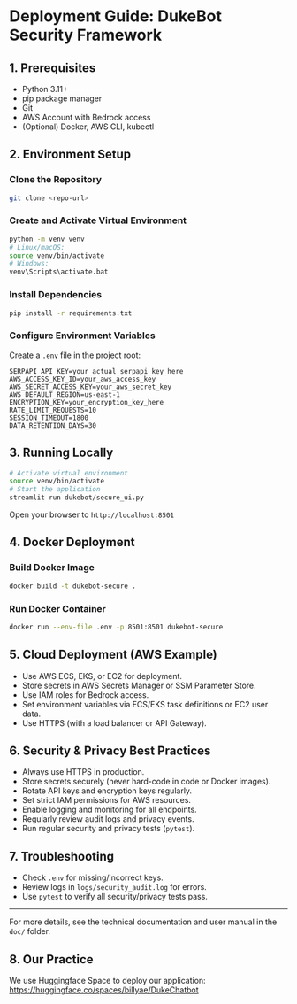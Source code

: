 # Deployment Guide: DukeBot Security Framework

## 1. Prerequisites
- Python 3.11+
- pip package manager
- Git
- AWS Account with Bedrock access
- (Optional) Docker, AWS CLI, kubectl

## 2. Environment Setup

### Clone the Repository
```bash
git clone <repo-url>
```

### Create and Activate Virtual Environment
```bash
python -m venv venv
# Linux/macOS:
source venv/bin/activate
# Windows:
venv\Scripts\activate.bat
```

### Install Dependencies
```bash
pip install -r requirements.txt
```

### Configure Environment Variables
Create a `.env` file in the project root:
```
SERPAPI_API_KEY=your_actual_serpapi_key_here
AWS_ACCESS_KEY_ID=your_aws_access_key
AWS_SECRET_ACCESS_KEY=your_aws_secret_key
AWS_DEFAULT_REGION=us-east-1
ENCRYPTION_KEY=your_encryption_key_here
RATE_LIMIT_REQUESTS=10
SESSION_TIMEOUT=1800
DATA_RETENTION_DAYS=30
```

## 3. Running Locally
```bash
# Activate virtual environment
source venv/bin/activate
# Start the application
streamlit run dukebot/secure_ui.py
```
Open your browser to `http://localhost:8501`

## 4. Docker Deployment

### Build Docker Image
```bash
docker build -t dukebot-secure .
```

### Run Docker Container
```bash
docker run --env-file .env -p 8501:8501 dukebot-secure
```

## 5. Cloud Deployment (AWS Example)
- Use AWS ECS, EKS, or EC2 for deployment.
- Store secrets in AWS Secrets Manager or SSM Parameter Store.
- Use IAM roles for Bedrock access.
- Set environment variables via ECS/EKS task definitions or EC2 user data.
- Use HTTPS (with a load balancer or API Gateway).

## 6. Security & Privacy Best Practices
- Always use HTTPS in production.
- Store secrets securely (never hard-code in code or Docker images).
- Rotate API keys and encryption keys regularly.
- Set strict IAM permissions for AWS resources.
- Enable logging and monitoring for all endpoints.
- Regularly review audit logs and privacy events.
- Run regular security and privacy tests (`pytest`).

## 7. Troubleshooting
- Check `.env` for missing/incorrect keys.
- Review logs in `logs/security_audit.log` for errors.
- Use `pytest` to verify all security/privacy tests pass.

---
For more details, see the technical documentation and user manual in the `doc/` folder. 

## 8. Our Practice
We use Huggingface Space to deploy our application: https://huggingface.co/spaces/billyae/DukeChatbot